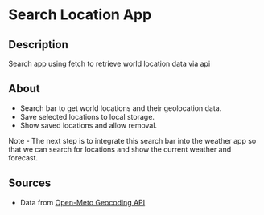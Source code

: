 # Search Location App

## Description

Search app using fetch to retrieve world location data via api

## About

- Search bar to get world locations and their geolocation data.
- Save selected locations to local storage.
- Show saved locations and allow removal.

Note - The next step is to integrate this search bar into the weather app so that we can search for locations and show the current weather and forecast.

## Sources

- Data from <a href="https://open-meteo.com/en/docs/geocoding-api">Open-Meto Geocoding API</a>
